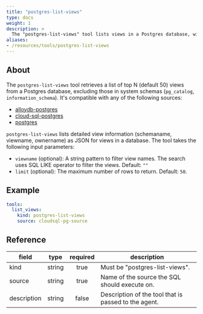 ```yaml
---
title: "postgres-list-views"
type: docs
weight: 1
description: >
  The "postgres-list-views" tool lists views in a Postgres database, with a default limit of 50 rows.
aliases:
- /resources/tools/postgres-list-views
---
```


## About

The `postgres-list-views` tool retrieves a list of top N (default 50) views from a Postgres database, excluding those in system schemas (`pg_catalog`, `information_schema`). It's compatible with any of the following sources:

- [alloydb-postgres](../../sources/alloydb-pg.md)
- [cloud-sql-postgres](../../sources/cloud-sql-pg.md)
- [postgres](../../sources/postgres.md)

`postgres-list-views` lists detailed view information (schemaname, viewname, ownername) as JSON for views in a database. The tool takes the following input parameters:

- `viewname` (optional): A string pattern to filter view names. The search uses SQL 
   LIKE operator to filter the views. Default: `""`
- `limit` (optional): The maximum number of rows to return. Default: `50`.

## Example

```yaml
tools:
  list_views:
    kind: postgres-list-views
    source: cloudsql-pg-source
```

## Reference

| **field**   | **type** | **required**  | **description**                                      |
|-------------|:--------:|:-------------:|------------------------------------------------------|
| kind        |  string  |     true      | Must be "postgres-list-views".                      |
| source      |  string  |     true      | Name of the source the SQL should execute on.        |
| description |  string  |     false     | Description of the tool that is passed to the agent. |
